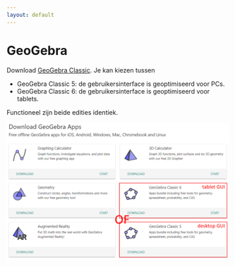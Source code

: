 ```yaml
---
layout: default
---
```

# GeoGebra

Download [GeoGebra Classic](https://www.geogebra.org/download). Je kan kiezen tussen

* GeoGebra Classic 5: de gebruikersinterface is geoptimiseerd voor PCs.
* GeoGebra Classic 6: de gebruikersinterface is geoptimiseerd voor tablets.

Functioneel zijn beide edities identiek.

![Download](download.png)
